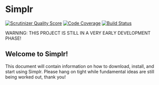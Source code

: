 Simplr
===================================

[![Scrutinizer Quality Score](https://scrutinizer-ci.com/g/cleentfaar/simplr/badges/quality-score.png?s=7dc6d290f8a79710a216d6b2ff5081af406566fe)](https://scrutinizer-ci.com/g/cleentfaar/simplr/)
[![Code Coverage](https://scrutinizer-ci.com/g/cleentfaar/simplr/badges/coverage.png?s=64404e69aa9a7ed7fdf3c704536163f3e29a0aec)](https://scrutinizer-ci.com/g/cleentfaar/simplr/)
[![Build Status](https://travis-ci.org/cleentfaar/simplr.png?branch=master)](http://travis-ci.org/cleentfaar/simplr)

WARNING: THIS PROJECT IS STILL IN A VERY EARLY DEVELOPMENT PHASE!

## Welcome to Simplr!

This document will contain information on how to download, install, and start using Simplr.
Please hang on tight while fundamental ideas are still being worked out, thank you!
